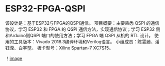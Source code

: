 # ESP32-FPGA-QSPI
该设计是：基于ESP32与FPGA的QSPI通信。
项目概要：主要熟悉 QSPI 的通信协议，学习 ESP32 和 FPGA 的 QSPI 通信方法，实现通信协议；学习 ESP32 侧 和Arduino侧QSPI 端口的使用方法；学习 FPGA 端 QSPI 从机的 RTL 设计。
使用的工具版本：Vivado 2018.3编译环境和Verilog语言。
小组成员：陈雯臻、潘钰滢、白宇堃。
板卡型号：Xilinx Spartan-7 XC7S15。

！[image](https://github.com/wenzhenvivi/ESP32-FPGA-QSPI/blob/master/images/%E5%9B%BE%E7%89%871.png)
